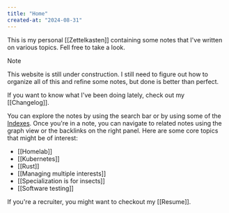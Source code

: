 ```yaml
---
title: "Home"
created-at: "2024-08-31"
---
```


This is my personal [[Zettelkasten]] containing some notes that I've written on various topics. Fell free to take a look.

> [!NOTE]
> This website is still under construction. I still need to figure out how to organize all of this and refine some notes, but done is better than perfect.

If you want to know what I've been doing lately, check out my [[Changelog]].

You can explore the notes by using the search bar or by using some of the [Indexes](./Indexes/). Once you're in a note, you can navigate to related notes using the graph view or the backlinks on the right panel. Here are some core topics that might be of interest:

- [[Homelab]]
- [[Kubernetes]]
- [[Rust]]
- [[Managing multiple interests]]
- [[Specialization is for insects]]
- [[Software testing]]

If you're a recruiter, you might want to checkout my [[Resume]].
